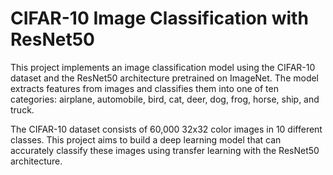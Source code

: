 # CIFAR-10 Image Classification with ResNet50

This project implements an image classification model using the CIFAR-10 dataset and the ResNet50 architecture pretrained on ImageNet. The model extracts features from images and classifies them into one of ten categories: airplane, automobile, bird, cat, deer, dog, frog, horse, ship, and truck.


The CIFAR-10 dataset consists of 60,000 32x32 color images in 10 different classes. This project aims to build a deep learning model that can accurately classify these images using transfer learning with the ResNet50 architecture.

